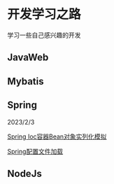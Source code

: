 # 开发学习之路
学习一些自己感兴趣的开发
## JavaWeb

## Mybatis

## Spring
2023/2/3 

[Spring Ioc容器Bean对象实列化模拟](https://github.com/Xsw6/DevelopmentSec/blob/main/Spring/Spring%20Ioc%E5%AE%B9%E5%99%A8Bean%E5%AF%B9%E8%B1%A1%E5%AE%9E%E5%88%97%E5%8C%96%E6%A8%A1%E6%8B%9F)

[Spring配置文件加载](https://github.com/Xsw6/DevelopmentSec/blob/main/Spring/Spring%E9%85%8D%E7%BD%AE%E6%96%87%E4%BB%B6%E5%8A%A0%E8%BD%BD)

## NodeJs

